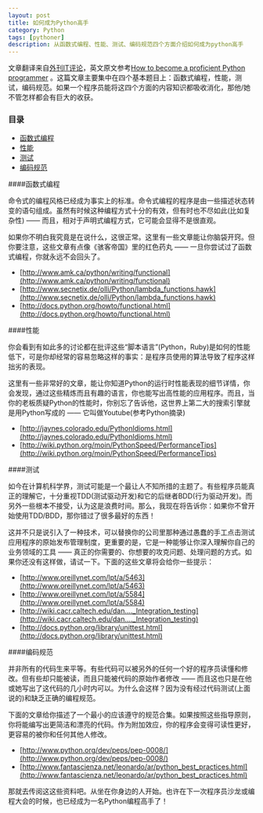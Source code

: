 ```yaml
---
layout: post
title: 如何成为Python高手
category: Python
tags: [pythoner]
description: 从函数式编程、性能、测试、编码规范四个方面介绍如何成为python高手
---
```


文章翻译来自[外刊IT评论](http://www.aqee.net/how-to-become-a-proficient-python-programmer/)，英文原文参考[How to become a proficient Python programmer](http://blog.dispatched.ch/2011/06/12/how-to-become-a-proficient-python-programmer/) 。这篇文章主要集中在四个基本题目上：函数式编程，性能，测试，编码规范。如果一个程序员能将这四个方面的内容知识都吸收消化，那他/她不管怎样都会有巨大的收获。

<!-- more -->

### 目录

- [函数式编程](#函数式编程)
- [性能](#性能)
- [测试](#测试)
- [编码规范](#编码规范)

<a name="函数式编程"/>

####函数式编程

命令式的编程风格已经成为事实上的标准。命令式编程的程序是由一些描述状态转变的语句组成。虽然有时候这种编程方式十分的有效，但有时也不尽如此(比如复杂性) —— 而且，相对于声明式编程方式，它可能会显得不是很直观。

如果你不明白我究竟是在说什么，这很正常。这里有一些文章能让你脑袋开窍。但你要注意，这些文章有点像《骇客帝国》里的红色药丸 —— 一旦你尝试过了函数式编程，你就永远不会回头了。

- [http://www.amk.ca/python/writing/functional](http://www.amk.ca/python/writing/functional)
- [http://www.secnetix.de/olli/Python/lambda_functions.hawk](http://www.secnetix.de/olli/Python/lambda_functions.hawk)
- [http://docs.python.org/howto/functional.html](http://docs.python.org/howto/functional.html)

<a name="性能"/>

####性能

你会看到有如此多的讨论都在批评这些“脚本语言”(Python，Ruby)是如何的性能低下，可是你却经常的容易忽略这样的事实：是程序员使用的算法导致了程序这样拙劣的表现。

这里有一些非常好的文章，能让你知道Python的运行时性能表现的细节详情，你会发现，通过这些精炼而且有趣的语言，你也能写出高性能的应用程序。而且，当你的老板质疑Python的性能时，你别忘了告诉他，这世界上第二大的搜索引擎就是用Python写成的 —— 它叫做Youtube(参考Python摘录)

- [http://jaynes.colorado.edu/PythonIdioms.html](http://jaynes.colorado.edu/PythonIdioms.html)
- [http://wiki.python.org/moin/PythonSpeed/PerformanceTips](http://wiki.python.org/moin/PythonSpeed/PerformanceTips)

<a name="测试"/>

####测试

如今在计算机科学界，测试可能是一个最让人不知所措的主题了。有些程序员能真正的理解它，十分重视TDD(测试驱动开发)和它的后继者BDD(行为驱动开发)。而另外一些根本不接受，认为这是浪费时间。那么，我现在将告诉你：如果你不曾开始使用TDD/BDD，那你错过了很多最好的东西！

这并不只是说引入了一种技术，可以替换你的公司里那种通过愚蠢的手工点击测试应用程序的原始发布管理制度，更重要的是，它是一种能够让你深入理解你自己的业务领域的工具 —— 真正的你需要的、你想要的攻克问题、处理问题的方式。如果你还没有这样做，请试一下。下面的这些文章将会给你一些提示：

- [http://www.oreillynet.com/lpt/a/5463](http://www.oreillynet.com/lpt/a/5463)
- [http://www.oreillynet.com/lpt/a/5584](http://www.oreillynet.com/lpt/a/5584)
- [http://wiki.cacr.caltech.edu/dan…._Integration_testing](http://wiki.cacr.caltech.edu/dan…._Integration_testing)
- [http://docs.python.org/library/unittest.html](http://docs.python.org/library/unittest.html)

<a name="编码规范"/>

####编码规范

并非所有的代码生来平等。有些代码可以被另外的任何一个好的程序员读懂和修改。但有些却只能被读，而且只能被代码的原始作者修改 —— 而且这也只是在他或她写出了这代码的几小时内可以。为什么会这样？因为没有经过代码测试(上面说的)和缺乏正确的编程规范。

下面的文章给你描述了一个最小的应该遵守的规范合集。如果按照这些指导原则，你将能编写出更简洁和漂亮的代码。作为附加效应，你的程序会变得可读性更好，更容易的被你和任何其他人修改。

- [http://www.python.org/dev/peps/pep-0008/](http://www.python.org/dev/peps/pep-0008/)
- [http://www.fantascienza.net/leonardo/ar/python_best_practices.html](http://www.fantascienza.net/leonardo/ar/python_best_practices.html)

那就去传阅这这些资料吧。从坐在你身边的人开始。也许在下一次程序员沙龙或编程大会的时候，也已经成为一名Python编程高手了！
